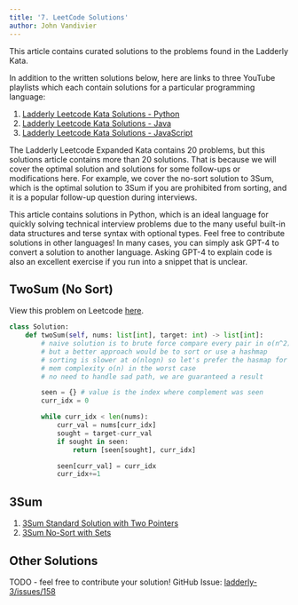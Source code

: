 ```yaml
---
title: '7. LeetCode Solutions'
author: John Vandivier
---
```


This article contains curated solutions to the problems found in the Ladderly Kata.

In addition to the written solutions below, here are links to three YouTube playlists which each contain solutions for a particular programming language:

1. [Ladderly Leetcode Kata Solutions - Python](https://www.youtube.com/playlist?list=PL4hsXTgWARMy6Km1BkVPAFc8Z5uRRupC1)
2. [Ladderly Leetcode Kata Solutions - Java](https://www.youtube.com/playlist?list=PL4hsXTgWARMwimJhjMGHMzAuPmRhWXgV6)
3. [Ladderly Leetcode Kata Solutions - JavaScript](https://www.youtube.com/playlist?list=PL4hsXTgWARMzTXvDfAWZeX-l_f-1Qe9MC)

The Ladderly Leetcode Expanded Kata contains 20 problems, but this solutions article contains more than 20 solutions. That is because we will cover the optimal solution and solutions for some follow-ups or modifications here. For example, we cover the no-sort solution to 3Sum, which is the optimal solution to 3Sum if you are prohibited from sorting, and it is a popular follow-up question during interviews.

This article contains solutions in Python, which is an ideal language for quickly solving technical interview problems due to the many useful built-in data structures and terse syntax with optional types. Feel free to contribute solutions in other languages! In many cases, you can simply ask GPT-4 to convert a solution to another language. Asking GPT-4 to explain code is also an excellent exercise if you run into a snippet that is unclear.

## TwoSum (No Sort)

View this problem on Leetcode [here](https://leetcode.com/problems/two-sum/description/).

```python
class Solution:
    def twoSum(self, nums: list[int], target: int) -> list[int]:
        # naive solution is to brute force compare every pair in o(n^2) time
        # but a better approach would be to sort or use a hashmap
        # sorting is slower at o(nlogn) so let's prefer the hasmap for perf
        # mem complexity o(n) in the worst case
        # no need to handle sad path, we are guaranteed a result

        seen = {} # value is the index where complement was seen
        curr_idx = 0

        while curr_idx < len(nums):
            curr_val = nums[curr_idx]
            sought = target-curr_val
            if sought in seen:
                return [seen[sought], curr_idx]

            seen[curr_val] = curr_idx
            curr_idx+=1
```

## 3Sum

1. [3Sum Standard Solution with Two Pointers](https://leetcode.com/problems/3sum/solutions/4622219/python3-no-sort-with-top-20-performance/)
2. [3Sum No-Sort with Sets](https://leetcode.com/problems/3sum/solutions/4624993/3sum-standard-two-pointers-approach/)

## Other Solutions

TODO - feel free to contribute your solution!
GitHub Issue: [ladderly-3/issues/158](https://github.com/Vandivier/ladderly-3/issues/158)
